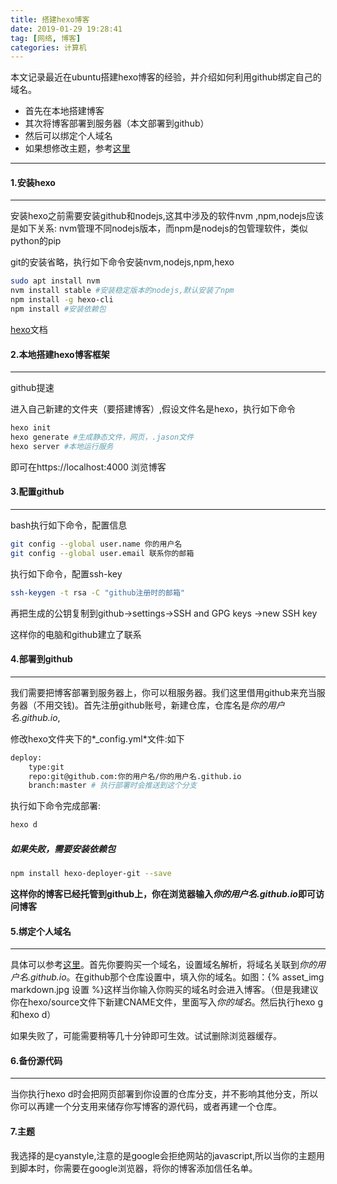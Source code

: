 ```yaml
---
title: 搭建hexo博客
date: 2019-01-29 19:28:41
tag: [网络, 博客]
categories: 计算机
---
```

本文记录最近在ubuntu搭建hexo博客的经验，并介绍如何利用github绑定自己的域名。

* 首先在本地搭建博客
* 其次将博客部署到服务器（本文部署到github）
* 然后可以绑定个人域名
* 如果想修改主题，参考[这里](https://hexo.io/themes/)

<!--more-->

---

#### 1.安装hexo

---

安装hexo之前需要安装github和nodejs,这其中涉及的软件nvm ,npm,nodejs应该是如下关系:
nvm管理不同nodejs版本，而npm是nodejs的包管理软件，类似python的pip

git的安装省略，执行如下命令安装nvm,nodejs,npm,hexo

``` bash
sudo apt install nvm
nvm install stable #安装稳定版本的nodejs,默认安装了npm
npm install -g hexo-cli
npm install #安装依赖包
```

[hexo](https://hexo.io/zh-cn/docs/)文档

#### 2.本地搭建hexo博客框架

---

github提速

进入自己新建的文件夹（要搭建博客）,假设文件名是hexo，执行如下命令

``` bash
hexo init
hexo generate #生成静态文件，网页，.jason文件
hexo server #本地运行服务
```

即可在https://localhost:4000 浏览博客

#### 3.配置github

---

bash执行如下命令，配置信息

``` bash
git config --global user.name 你的用户名
git config --global user.email 联系你的邮箱
```

执行如下命令，配置ssh-key

``` bash
ssh-keygen -t rsa -C "github注册时的邮箱"
```

再把生成的公钥复制到github->settings->SSH and GPG keys ->new SSH key

这样你的电脑和github建立了联系

#### 4.部署到github

---

我们需要把博客部署到服务器上，你可以租服务器。我们这里借用github来充当服务器（不用交钱)。首先注册github账号，新建仓库，仓库名是*你的用户名.github.io*,

修改hexo文件夹下的*_config.yml*文件:如下

```bash
deploy:
	type:git
	repo:git@github.com:你的用户名/你的用户名.github.io
	branch:master # 执行部署时会推送到这个分支
```

执行如下命令完成部署:

``` bash
hexo d
```

##### 如果失败，需要安装依赖包

``` bash
npm install hexo-deployer-git --save
```

**这样你的博客已经托管到github上，你在浏览器输入*你的用户名.github.io*即可访问博客**

#### 5.绑定个人域名

---

具体可以参考[这里](https://www.cnblogs.com/penglei-it/p/hexo_domain_name.html)。首先你要购买一个域名，设置域名解析，将域名关联到*你的用户名.github.io*。在github那个仓库设置中，填入你的域名。如图：{% asset_img markdown.jpg 设置 %}这样当你输入你购买的域名时会进入博客。（但是我建议你在hexo/source文件下新建CNAME文件，里面写入*你的域名*。然后执行hexo g和hexo d）

如果失败了，可能需要稍等几十分钟即可生效。试试删除浏览器缓存。

#### 6.备份源代码

---

当你执行hexo d时会把网页部署到你设置的仓库分支，并不影响其他分支，所以你可以再建一个分支用来储存你写博客的源代码，或者再建一个仓库。

#### 7.主题

我选择的是cyanstyle,注意的是google会拒绝网站的javascript,所以当你的主题用到脚本时，你需要在google浏览器，将你的博客添加信任名单。
